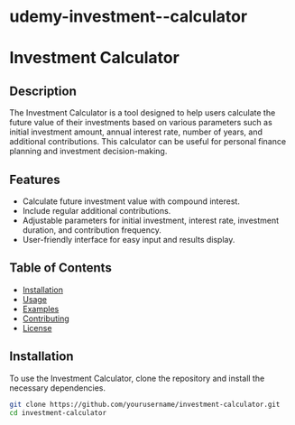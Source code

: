 # udemy-investment--calculator
# Investment Calculator

## Description

The Investment Calculator is a tool designed to help users calculate the future value of their investments based on various parameters such as initial investment amount, annual interest rate, number of years, and additional contributions. This calculator can be useful for personal finance planning and investment decision-making.

## Features

- Calculate future investment value with compound interest.
- Include regular additional contributions.
- Adjustable parameters for initial investment, interest rate, investment duration, and contribution frequency.
- User-friendly interface for easy input and results display.

## Table of Contents

- [Installation](#installation)
- [Usage](#usage)
- [Examples](#examples)
- [Contributing](#contributing)
- [License](#license)
<img src=""></img>
## Installation

To use the Investment Calculator, clone the repository and install the necessary dependencies.

```bash
git clone https://github.com/yourusername/investment-calculator.git
cd investment-calculator

